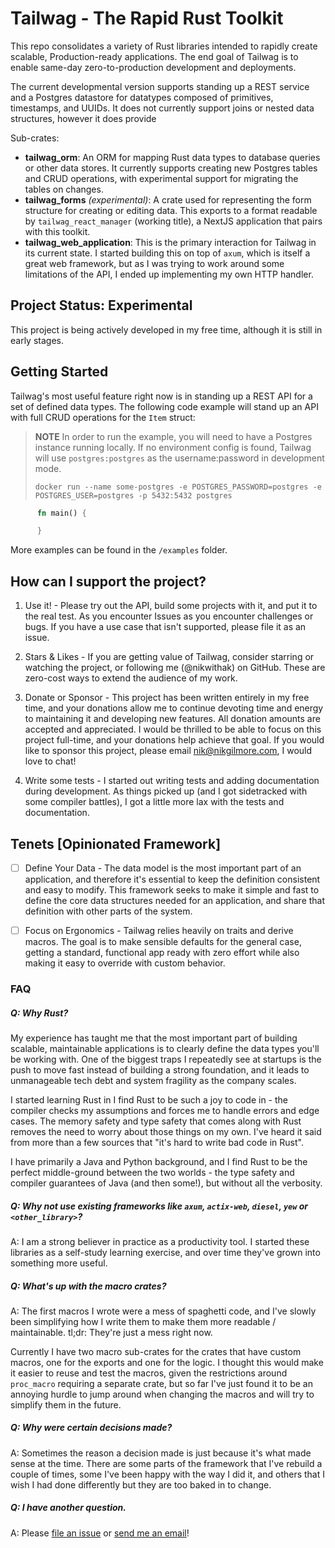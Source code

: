 # Tailwag - The Rapid Rust Toolkit

This repo consolidates a variety of Rust libraries intended to rapidly create
scalable, Production-ready applications. The end goal of Tailwag is to enable
same-day zero-to-production development and deployments.

The current developmental version supports standing up a REST service and a
Postgres datastore for datatypes composed of primitives, timestamps, and UUIDs.
It does not currently support joins or nested data structures, however it does
provide

Sub-crates:

- **tailwag_orm**: An ORM for mapping Rust data types to database queries or
  other data stores. It currently supports creating new Postgres tables and CRUD
  operations, with experimental support for migrating the tables on changes.
- **tailwag_forms** _(experimental)_: A crate used for representing the form
  structure for creating or editing data. This exports to a format readable by
  `tailwag_react_manager` (working title), a NextJS application that pairs with
  this toolkit.
- **tailwag_web_application**: This is the primary interaction for Tailwag in
  its current state. I started building this on top of `axum`, which is itself a
  great web framework, but as I was trying to work around some limitations of
  the API, I ended up implementing my own HTTP handler.

## Project Status: Experimental

This project is being actively developed in my free time, although it is still
in early stages.

## Getting Started

Tailwag's most useful feature right now is in standing up a REST API for a set
of defined data types. The following code example will stand up an API with full
CRUD operations for the `Item` struct:

> **NOTE** In order to run the example, you will need to have a Postgres
> instance running locally. If no environment config is found, Tailwag will use
> `postgres:postgres` as the username:password in development mode.
>
> ```
> docker run --name some-postgres -e POSTGRES_PASSWORD=postgres -e POSTGRES_USER=postgres -p 5432:5432 postgres
> ```

```rust
      fn main() {

      }
```

More examples can be found in the `/examples` folder.

## How can I support the project?

1. Use it! - Please try out the API, build some projects with it, and put it to
   the real test. As you encounter Issues as you encounter challenges or bugs.
   If you have a use case that isn't supported, please file it as an issue.

2. Stars & Likes - If you are getting value of Tailwag, consider starring or
   watching the project, or following me (@nikwithak) on GitHub. These are
   zero-cost ways to extend the audience of my work.

3. Donate or Sponsor - This project has been written entirely in my free time,
   and your donations allow me to continue devoting time and energy to
   maintaining it and developing new features. All donation amounts are accepted
   and appreciated. I would be thrilled to be able to focus on this project
   full-time, and your donations help achieve that goal. If you would like to
   sponsor this project, please email
   [nik@nikgilmore.com](mailto:nik@nikgilmore.com), I would love to chat!

4. Write some tests - I started out writing tests and adding documentation
   during development. As things picked up (and I got sidetracked with some
   compiler battles), I got a little more lax with the tests and documentation.

## Tenets [Opinionated Framework]

- [ ] Define Your Data - The data model is the most important part of an
      application, and therefore it's essential to keep the definition
      consistent and easy to modify. This framework seeks to make it simple and
      fast to define the core data structures needed for an application, and
      share that definition with other parts of the system.

- [ ] Focus on Ergonomics - Tailwag relies heavily on traits and derive macros.
      The goal is to make sensible defaults for the general case, getting a
      standard, functional app ready with zero effort while also making it easy
      to override with custom behavior.

### FAQ

##### Q: Why Rust?

My experience has taught me that the most important part of building scalable,
maintainable applications is to clearly define the data types you'll be working
with. One of the biggest traps I repeatedly see at startups is the push to move
fast instead of building a strong foundation, and it leads to unmanageable tech
debt and system fragility as the company scales.

I started learning Rust in I find Rust to be such a joy to code in - the
compiler checks my assumptions and forces me to handle errors and edge cases.
The memory safety and type safety that comes along with Rust removes the need to
worry about those things on my own. I've heard it said from more than a few
sources that "it's hard to write bad code in Rust".

I have primarily a Java and Python background, and I find Rust to be the perfect
middle-ground between the two worlds - the type safety and compiler guarantees
of Java (and then some!), but without all the verbosity.

##### Q: Why not use existing frameworks like `axum`, `actix-web`, `diesel`, `yew` or `<other_library>`?

A: I am a strong believer in practice as a productivity tool. I started these
libraries as a self-study learning exercise, and over time they've grown into
something more useful.

##### Q: What's up with the macro crates?

A: The first macros I wrote were a mess of spaghetti code, and I've slowly been
simplifying how I write them to make them more readable / maintainable. tl;dr:
They're just a mess right now.

Currently I have two macro sub-crates for the crates that have custom macros,
one for the exports and one for the logic. I thought this would make it easier
to reuse and test the macros, given the restrictions around `proc_macro`
requiring a separate crate, but so far I've just found it to be an annoying
hurdle to jump around when changing the macros and will try to simplify them in
the future.

##### Q: Why were certain decisions made?

A: Sometimes the reason a decision made is just because it's what made sense at
the time. There are some parts of the framework that I've rebuild a couple of
times, some I've been happy with the way I did it, and others that I wish I had
done differently but they are too baked in to change.

##### Q: I have another question.

A: Please [file an issue](https://github.com/nikwithak/tailwag/issues/new) or
[send me an email](mailto:nik@nikgilmore.com)!

